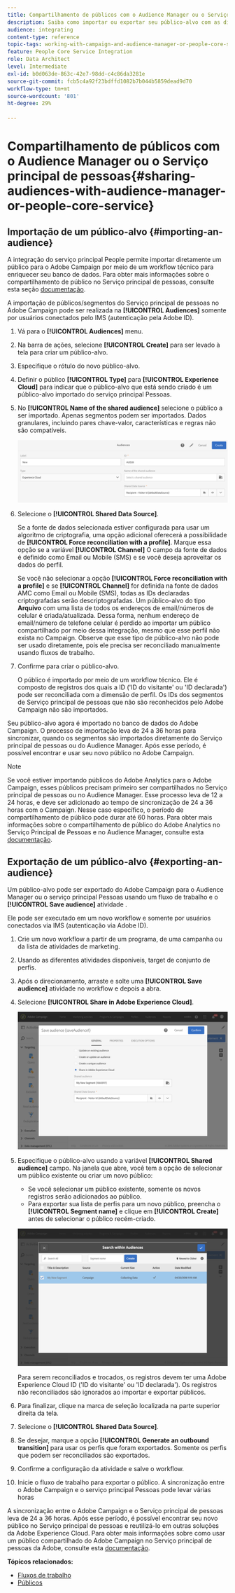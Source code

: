 ```yaml
---
title: Compartilhamento de públicos com o Audience Manager ou o Serviço principal de pessoas
description: Saiba como importar ou exportar seu público-alvo com as diferentes soluções da Adobe Experience Cloud.
audience: integrating
content-type: reference
topic-tags: working-with-campaign-and-audience-manager-or-people-core-service
feature: People Core Service Integration
role: Data Architect
level: Intermediate
exl-id: b0d063de-863c-42e7-98dd-c4c86da3281e
source-git-commit: fcb5c4a92f23bdffd1082b7b044b5859dead9d70
workflow-type: tm+mt
source-wordcount: '801'
ht-degree: 29%

---
```


# Compartilhamento de públicos com o Audience Manager ou o Serviço principal de pessoas{#sharing-audiences-with-audience-manager-or-people-core-service}

## Importação de um público-alvo {#importing-an-audience}

A integração do serviço principal People permite importar diretamente um público para o Adobe Campaign por meio de um workflow técnico para enriquecer seu banco de dados. Para obter mais informações sobre o compartilhamento de público no Serviço principal de pessoas, consulte esta seção [documentação](https://experienceleague.adobe.com/docs/analytics/components/segmentation/segmentation-workflow/seg-publish.html?lang=pt-BR).

A importação de públicos/segmentos do Serviço principal de pessoas no Adobe Campaign pode ser realizada na **[!UICONTROL Audiences]** somente por usuários conectados pelo IMS (autenticação pela Adobe ID).

1. Vá para o **[!UICONTROL Audiences]** menu.
1. Na barra de ações, selecione **[!UICONTROL Create]** para ser levado à tela para criar um público-alvo.
1. Especifique o rótulo do novo público-alvo.
1. Definir o público **[!UICONTROL Type]** para **[!UICONTROL Experience Cloud]** para indicar que o público-alvo que está sendo criado é um público-alvo importado do serviço principal Pessoas.
1. No **[!UICONTROL Name of the shared audience]** selecione o público a ser importado. Apenas segmentos podem ser importados. Dados granulares, incluindo pares chave-valor, características e regras não são compatíveis.

   ![](assets/aam_import_audience.png)

1. Selecione o **[!UICONTROL Shared Data Source]**.

   Se a fonte de dados selecionada estiver configurada para usar um algoritmo de criptografia, uma opção adicional oferecerá a possibilidade de **[!UICONTROL Force reconciliation with a profile]**. Marque essa opção se a variável **[!UICONTROL Channel]** O campo da fonte de dados é definido como Email ou Mobile (SMS) e se você deseja aproveitar os dados do perfil.

   Se você não selecionar a opção **[!UICONTROL Force reconciliation with a profile]** e se **[!UICONTROL Channel]** for definida na fonte de dados AMC como Email ou Mobile (SMS), todas as IDs declaradas criptografadas serão descriptografadas. Um público-alvo do tipo **Arquivo** com uma lista de todos os endereços de email/números de celular é criada/atualizada. Dessa forma, nenhum endereço de email/número de telefone celular é perdido ao importar um público compartilhado por meio dessa integração, mesmo que esse perfil não exista no Campaign. Observe que esse tipo de público-alvo não pode ser usado diretamente, pois ele precisa ser reconciliado manualmente usando fluxos de trabalho.

1. Confirme para criar o público-alvo.

   O público é importado por meio de um workflow técnico. Ele é composto de registros dos quais a ID (&#39;ID do visitante&#39; ou &#39;ID declarada&#39;) pode ser reconciliada com a dimensão de perfil. Os IDs dos segmentos de Serviço principal de pessoas que não são reconhecidos pelo Adobe Campaign não são importados.

Seu público-alvo agora é importado no banco de dados do Adobe Campaign. O processo de importação leva de 24 a 36 horas para sincronizar, quando os segmentos são importados diretamente do Serviço principal de pessoas ou do Audience Manager. Após esse período, é possível encontrar e usar seu novo público no Adobe Campaign.

>[!NOTE]
>
>Se você estiver importando públicos do Adobe Analytics para o Adobe Campaign, esses públicos precisam primeiro ser compartilhados no Serviço principal de pessoas ou no Audience Manager. Esse processo leva de 12 a 24 horas, e deve ser adicionado ao tempo de sincronização de 24 a 36 horas com o Campaign. Nesse caso específico, o período de compartilhamento de público pode durar até 60 horas. Para obter mais informações sobre o compartilhamento de público do Adobe Analytics no Serviço Principal de Pessoas e no Audience Manager, consulte esta [documentação](https://experienceleague.adobe.com/docs/analytics/components/segmentation/segmentation-workflow/seg-publish.html?lang=pt-BR).

## Exportação de um público-alvo {#exporting-an-audience}

Um público-alvo pode ser exportado do Adobe Campaign para o Audience Manager ou o serviço principal Pessoas usando um fluxo de trabalho e o **[!UICONTROL Save audience]** atividade .

Ele pode ser executado em um novo workflow e somente por usuários conectados via IMS (autenticação via Adobe ID).

1. Crie um novo workflow a partir de um programa, de uma campanha ou da lista de atividades de marketing.
1. Usando as diferentes atividades disponíveis, target de conjunto de perfis.
1. Após o direcionamento, arraste e solte uma **[!UICONTROL Save audience]** atividade no workflow e depois a abra.
1. Selecione **[!UICONTROL Share in Adobe Experience Cloud]**.

   ![](assets/aam_save_audience_activity.png)

1. Especifique o público-alvo usando a variável **[!UICONTROL Shared audience]** campo. Na janela que abre, você tem a opção de selecionar um público existente ou criar um novo público:

   * Se você selecionar um público existente, somente os novos registros serão adicionados ao público.
   * Para exportar sua lista de perfis para um novo público, preencha o **[!UICONTROL Segment name]** e clique em **[!UICONTROL Create]** antes de selecionar o público recém-criado.

   ![](assets/aam_save_audience_segment_picker.png)

   Para serem reconciliados e trocados, os registros devem ter uma Adobe Experience Cloud ID (&#39;ID do visitante&#39; ou &#39;ID declarada&#39;). Os registros não reconciliados são ignorados ao importar e exportar públicos.

1. Para finalizar, clique na marca de seleção localizada na parte superior direita da tela.
1. Selecione o **[!UICONTROL Shared Data Source]**.
1. Se desejar, marque a opção **[!UICONTROL Generate an outbound transition]** para usar os perfis que foram exportados. Somente os perfis que podem ser reconciliados são exportados.
1. Confirme a configuração da atividade e salve o workflow.
1. Inicie o fluxo de trabalho para exportar o público. A sincronização entre o Adobe Campaign e o serviço principal Pessoas pode levar várias horas

A sincronização entre o Adobe Campaign e o Serviço principal de pessoas leva de 24 a 36 horas. Após esse período, é possível encontrar seu novo público no Serviço principal de pessoas e reutilizá-lo em outras soluções da Adobe Experience Cloud. Para obter mais informações sobre como usar um público compartilhado do Adobe Campaign no Serviço principal de pessoas da Adobe, consulte esta [documentação](https://experienceleague.adobe.com/docs/core-services/interface/services/audiences/t-audience-create.html?lang=pt-BR).

**Tópicos relacionados:**

* [Fluxos de trabalho](../../automating/using/get-started-workflows.md)
* [Públicos](../../audiences/using/about-audiences.md)
